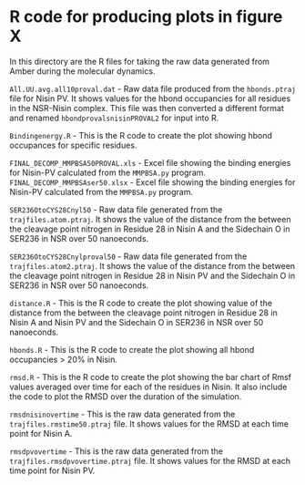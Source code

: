 R code for producing plots in figure X
======================================

In this directory are the R files for taking the raw data generated from Amber during the molecular dynamics.

```All.UU.avg.all10proval.dat``` - Raw data file produced from the ```hbonds.ptraj``` file for Nisin PV. It shows values for the hbond occupancies for all residues in the NSR-Nisin complex. This file was then converted a different format and renamed ```hbondprovalsnisinPROVAL2``` for input into R.  

```Bindingenergy.R``` - This is the R code to create the plot showing hbond occupances for specific residues.  

```FINAL_DECOMP_MMPBSA50PROVAL.xls``` - Excel file showing the binding energies for Nisin-PV calculated from the ```MMPBSA.py``` program.  
```FINAL_DECOMP_MMPBSAser50.xlsx``` - Excel file showing the binding energies for Nisin-PV calculated from the ```MMPBSA.py``` program.  

```SER236OtoCYS28Cnyl50``` - Raw data file generated from the ```trajfiles.atom.ptraj```. It shows the value of the distance from the between the cleavage point nitrogen in Residue 28 in Nisin A and the Sidechain O in SER236 in NSR over 50 nanoeconds.  

```SER236OtoCYS28Cnylproval50``` - Raw data file generated from the ```trajfiles.atom2.ptraj```. It shows the value of the distance from the between the cleavage point nitrogen in Residue 28 in Nisin PV and the Sidechain O in SER236 in NSR over 50 nanoeconds.  

```distance.R``` - This is the R code to create the plot showing  value of the distance from the between the cleavage point nitrogen in Residue 28 in Nisin A and Nisin PV and the Sidechain O in SER236 in NSR over 50 nanoeconds.  

```hbonds.R``` - This is the R code to create the plot showing all hbond occupancies > 20% in Nisin.

```rmsd.R``` - This is the R code to create the plot showing the bar chart of Rmsf values averaged over time for each of the residues in Nisin. It also include the code to plot the RMSD over the duration of the simulation.

```rmsdnisinovertime``` - This is the raw data generated from the ```trajfiles.rmstime50.ptraj``` file. It shows values for the RMSD at each time point for Nisin A.

```rmsdpvovertime``` - This is the raw data generated from the ```trajfiles.rmsdpvovertime.ptraj``` file. It shows values for the RMSD at each time point for Nisin PV.






